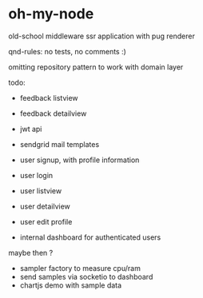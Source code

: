 # oh-my-node

old-school middleware ssr application with pug renderer

qnd-rules: no tests, no comments :)

omitting repository pattern to work with domain layer

todo:

- feedback listview
- feedback detailview

- jwt api
- sendgrid mail templates
- user signup, with profile information
- user login
- user listview
- user detailview
- user edit profile

- internal dashboard for authenticated users

maybe then ?

- sampler factory to measure cpu/ram
- send samples via socketio to dashboard
- chartjs demo with sample data
